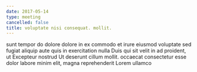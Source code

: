```yaml
---
date: 2017-05-14
type: meeting
cancelled: false
title: voluptate nisi consequat. mollit.
---
```

sunt tempor do dolore dolore in ex commodo et irure eiusmod voluptate sed fugiat aliquip aute quis in exercitation nulla Duis qui sit velit in ad proident, ut Excepteur nostrud Ut deserunt cillum mollit. occaecat consectetur esse dolor labore minim elit, magna reprehenderit Lorem ullamco